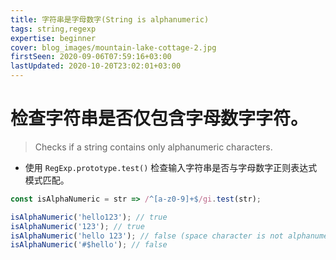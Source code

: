 ```yaml
---
title: 字符串是字母数字(String is alphanumeric)
tags: string,regexp
expertise: beginner
cover: blog_images/mountain-lake-cottage-2.jpg
firstSeen: 2020-09-06T07:59:16+03:00
lastUpdated: 2020-10-20T23:02:01+03:00
---
```


# 检查字符串是否仅包含字母数字字符。
> Checks if a string contains only alphanumeric characters.

- 使用 `RegExp.prototype.test()` 检查输入字符串是否与字母数字正则表达式模式匹配。

```js
const isAlphaNumeric = str => /^[a-z0-9]+$/gi.test(str);
```

```js
isAlphaNumeric('hello123'); // true
isAlphaNumeric('123'); // true
isAlphaNumeric('hello 123'); // false (space character is not alphanumeric)
isAlphaNumeric('#$hello'); // false
```
